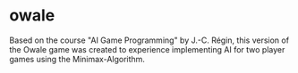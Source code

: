 # owale
Based on the course "AI Game Programming" by J.-C. Régin, this version of the Owale game was created to experience implementing AI for two player games using the Minimax-Algorithm.
